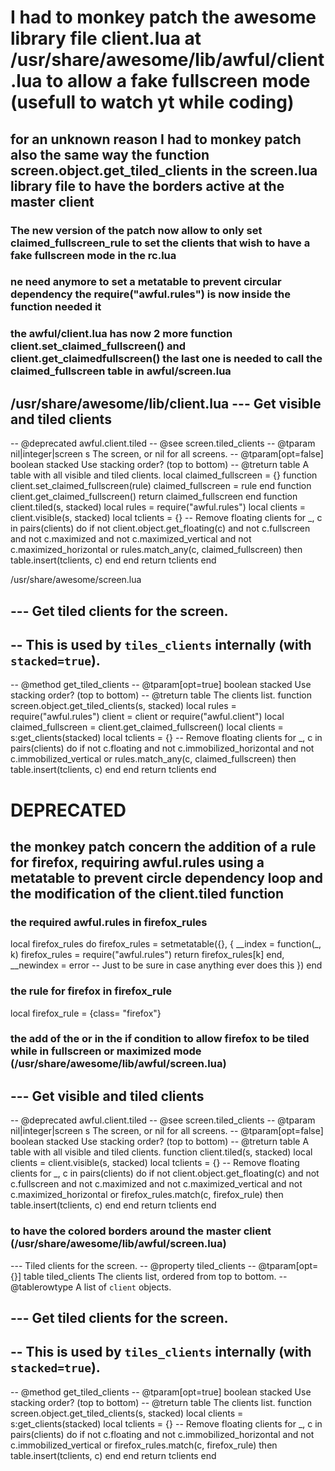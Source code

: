 # I had to monkey patch the awesome library file client.lua at /usr/share/awesome/lib/awful/client.lua to allow a fake fullscreen mode (usefull to watch yt while coding)
## for an unknown reason I had to monkey patch also the same way the function screen.object.get_tiled_clients in the screen.lua library file to have the borders active at the master client

### The new version of the patch now allow to only set claimed_fullscreen_rule to set the clients that wish to have a fake fullscreen mode in the rc.lua
### ne need anymore to set a metatable to prevent circular dependency the require("awful.rules") is now inside the function needed it
### the awful/client.lua has now 2 more function client.set_claimed_fullscreen() and client.get_claimedfullscreen() the last one is needed to call the claimed_fullscreen table in awful/screen.lua 



/usr/share/awesome/lib/client.lua
--- Get visible and tiled clients
--
-- @deprecated awful.client.tiled
-- @see screen.tiled_clients
-- @tparam nil|integer|screen s The screen, or nil for all screens.
-- @tparam[opt=false] boolean stacked Use stacking order? (top to bottom)
-- @treturn table A table with all visible and tiled clients.
local claimed_fullscreen = {}
function client.set_claimed_fullscreen(rule)
  claimed_fullscreen = rule
  end
function client.get_claimed_fullscreen()
  return claimed_fullscreen
  end
function client.tiled(s, stacked)
  local rules = require("awful.rules")
local clients = client.visible(s, stacked)
  local tclients = {}
  -- Remove floating clients
  for _, c in pairs(clients) do
if not client.object.get_floating(c)
  and not c.fullscreen
  and not c.maximized
  and not c.maximized_vertical
  and not c.maximized_horizontal
or rules.match_any(c, claimed_fullscreen)
  then
table.insert(tclients, c)
  end
  end
  return tclients
  end

/usr/share/awesome/screen.lua

--- Get tiled clients for the screen.
--
-- This is used by `tiles_clients` internally (with `stacked=true`).
--
-- @method get_tiled_clients
-- @tparam[opt=true] boolean stacked Use stacking order? (top to bottom)
-- @treturn table The clients list.
function screen.object.get_tiled_clients(s, stacked)
  local rules = require("awful.rules")
  client = client or require("awful.client")
local claimed_fullscreen = client.get_claimed_fullscreen()
  local clients = s:get_clients(stacked)
  local tclients = {}
  -- Remove floating clients
  for _, c in pairs(clients) do
  if not c.floating
  and not c.immobilized_horizontal
  and not c.immobilized_vertical 
or rules.match_any(c, claimed_fullscreen) 
  then
table.insert(tclients, c)
  end
  end
  return tclients
  end



 # DEPRECATED
## the monkey patch concern the addition of a rule for firefox, requiring awful.rules using a metatable to prevent circle dependency loop and the modification of the client.tiled function

### the required awful.rules in firefox_rules



 local firefox_rules
do
    firefox_rules = setmetatable({}, {
        __index = function(_, k)
            firefox_rules = require("awful.rules")
            return firefox_rules[k]
        end,
        __newindex = error -- Just to be sure in case anything ever does this
    })
end
### the rule for firefox in firefox_rule
local firefox_rule = {class= "firefox"}  

### the add of the or in the if condition to allow firefox to be tiled while in fullscreen or maximized mode (/usr/share/awesome/lib/awful/screen.lua)

--- Get visible and tiled clients
--
-- @deprecated awful.client.tiled
-- @see screen.tiled_clients
-- @tparam nil|integer|screen s The screen, or nil for all screens.
-- @tparam[opt=false] boolean stacked Use stacking order? (top to bottom)
-- @treturn table A table with all visible and tiled clients.
function client.tiled(s, stacked)
    local clients = client.visible(s, stacked)
    local tclients = {}
    -- Remove floating clients
    for _, c in pairs(clients) do
        if not client.object.get_floating(c)
            and not c.fullscreen
            and not c.maximized
            and not c.maximized_vertical
            and not c.maximized_horizontal
	    or firefox_rules.match(c, firefox_rule) then
            table.insert(tclients, c)
        end
    end
    return tclients
end


### to have the colored borders around the master client (/usr/share/awesome/lib/awful/screen.lua)
--- Tiled clients for the screen.
-- @property tiled_clients
-- @tparam[opt={}] table tiled_clients The clients list, ordered from top to bottom.
-- @tablerowtype A list of `client` objects.

--- Get tiled clients for the screen.
--
-- This is used by `tiles_clients` internally (with `stacked=true`).
--
  -- @method get_tiled_clients
-- @tparam[opt=true] boolean stacked Use stacking order? (top to bottom)
  -- @treturn table The clients list.
function screen.object.get_tiled_clients(s, stacked)
  local clients = s:get_clients(stacked)
  local tclients = {}
  -- Remove floating clients
  for _, c in pairs(clients) do
    if not c.floating
      and not c.immobilized_horizontal
      and not c.immobilized_vertical 
    or firefox_rules.match(c, firefox_rule) then
    table.insert(tclients, c)
    end
  end
  return tclients
end
